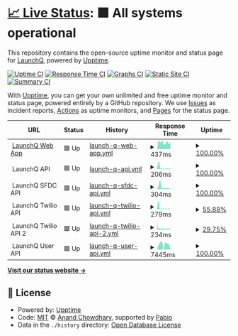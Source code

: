 # [📈 Live Status](https://LaunchQ.github.io/LaunchQStatus-DEV): <!--live status--> **🟩 All systems operational**

This repository contains the open-source uptime monitor and status page for [LaunchQ](https://LaunchQ.github.io/LaunchQStatus-DEV), powered by [Upptime](https://github.com/upptime/upptime).

[![Uptime CI](https://github.com/LaunchQ/LaunchQStatus-DEV/workflows/Uptime%20CI/badge.svg)](https://github.com/LaunchQ/LaunchQStatus-DEV/actions?query=workflow%3A%22Uptime+CI%22)
[![Response Time CI](https://github.com/LaunchQ/LaunchQStatus-DEV/workflows/Response%20Time%20CI/badge.svg)](https://github.com/LaunchQ/LaunchQStatus-DEV/actions?query=workflow%3A%22Response+Time+CI%22)
[![Graphs CI](https://github.com/LaunchQ/LaunchQStatus-DEV/workflows/Graphs%20CI/badge.svg)](https://github.com/LaunchQ/LaunchQStatus-DEV/actions?query=workflow%3A%22Graphs+CI%22)
[![Static Site CI](https://github.com/LaunchQ/LaunchQStatus-DEV/workflows/Static%20Site%20CI/badge.svg)](https://github.com/LaunchQ/LaunchQStatus-DEV/actions?query=workflow%3A%22Static+Site+CI%22)
[![Summary CI](https://github.com/LaunchQ/LaunchQStatus-DEV/workflows/Summary%20CI/badge.svg)](https://github.com/LaunchQ/LaunchQStatus-DEV/actions?query=workflow%3A%22Summary+CI%22)

With [Upptime](https://upptime.js.org), you can get your own unlimited and free uptime monitor and status page, powered entirely by a GitHub repository. We use [Issues](https://github.com/LaunchQ/LaunchQStatus-DEV/issues) as incident reports, [Actions](https://github.com/LaunchQ/LaunchQStatus-DEV/actions) as uptime monitors, and [Pages](https://LaunchQ.github.io/LaunchQStatus-DEV) for the status page.

<!--start: status pages-->
<!-- This summary is generated by Upptime (https://github.com/upptime/upptime) -->
<!-- Do not edit this manually, your changes will be overwritten -->
<!-- prettier-ignore -->
| URL | Status | History | Response Time | Uptime |
| --- | ------ | ------- | ------------- | ------ |
| <img alt="" src="https://icons.duckduckgo.com/ip3/app-dev.launchq.ai.ico" height="13"> [LaunchQ Web App](https://app-dev.launchq.ai/) | 🟩 Up | [launch-q-web-app.yml](https://github.com/LaunchQ/LaunchQStatus-DEV/commits/HEAD/history/launch-q-web-app.yml) | <details><summary><img alt="Response time graph" src="./graphs/launch-q-web-app/response-time-week.png" height="20"> 437ms</summary><br><a href="https://LaunchQ.github.io/LaunchQStatus-DEV/history/launch-q-web-app"><img alt="Response time 475" src="https://img.shields.io/endpoint?url=https%3A%2F%2Fraw.githubusercontent.com%2FLaunchQ%2FLaunchQStatus-DEV%2FHEAD%2Fapi%2Flaunch-q-web-app%2Fresponse-time.json"></a><br><a href="https://LaunchQ.github.io/LaunchQStatus-DEV/history/launch-q-web-app"><img alt="24-hour response time 484" src="https://img.shields.io/endpoint?url=https%3A%2F%2Fraw.githubusercontent.com%2FLaunchQ%2FLaunchQStatus-DEV%2FHEAD%2Fapi%2Flaunch-q-web-app%2Fresponse-time-day.json"></a><br><a href="https://LaunchQ.github.io/LaunchQStatus-DEV/history/launch-q-web-app"><img alt="7-day response time 437" src="https://img.shields.io/endpoint?url=https%3A%2F%2Fraw.githubusercontent.com%2FLaunchQ%2FLaunchQStatus-DEV%2FHEAD%2Fapi%2Flaunch-q-web-app%2Fresponse-time-week.json"></a><br><a href="https://LaunchQ.github.io/LaunchQStatus-DEV/history/launch-q-web-app"><img alt="30-day response time 475" src="https://img.shields.io/endpoint?url=https%3A%2F%2Fraw.githubusercontent.com%2FLaunchQ%2FLaunchQStatus-DEV%2FHEAD%2Fapi%2Flaunch-q-web-app%2Fresponse-time-month.json"></a><br><a href="https://LaunchQ.github.io/LaunchQStatus-DEV/history/launch-q-web-app"><img alt="1-year response time 475" src="https://img.shields.io/endpoint?url=https%3A%2F%2Fraw.githubusercontent.com%2FLaunchQ%2FLaunchQStatus-DEV%2FHEAD%2Fapi%2Flaunch-q-web-app%2Fresponse-time-year.json"></a></details> | <details><summary><a href="https://LaunchQ.github.io/LaunchQStatus-DEV/history/launch-q-web-app">100.00%</a></summary><a href="https://LaunchQ.github.io/LaunchQStatus-DEV/history/launch-q-web-app"><img alt="All-time uptime 100.00%" src="https://img.shields.io/endpoint?url=https%3A%2F%2Fraw.githubusercontent.com%2FLaunchQ%2FLaunchQStatus-DEV%2FHEAD%2Fapi%2Flaunch-q-web-app%2Fuptime.json"></a><br><a href="https://LaunchQ.github.io/LaunchQStatus-DEV/history/launch-q-web-app"><img alt="24-hour uptime 100.00%" src="https://img.shields.io/endpoint?url=https%3A%2F%2Fraw.githubusercontent.com%2FLaunchQ%2FLaunchQStatus-DEV%2FHEAD%2Fapi%2Flaunch-q-web-app%2Fuptime-day.json"></a><br><a href="https://LaunchQ.github.io/LaunchQStatus-DEV/history/launch-q-web-app"><img alt="7-day uptime 100.00%" src="https://img.shields.io/endpoint?url=https%3A%2F%2Fraw.githubusercontent.com%2FLaunchQ%2FLaunchQStatus-DEV%2FHEAD%2Fapi%2Flaunch-q-web-app%2Fuptime-week.json"></a><br><a href="https://LaunchQ.github.io/LaunchQStatus-DEV/history/launch-q-web-app"><img alt="30-day uptime 100.00%" src="https://img.shields.io/endpoint?url=https%3A%2F%2Fraw.githubusercontent.com%2FLaunchQ%2FLaunchQStatus-DEV%2FHEAD%2Fapi%2Flaunch-q-web-app%2Fuptime-month.json"></a><br><a href="https://LaunchQ.github.io/LaunchQStatus-DEV/history/launch-q-web-app"><img alt="1-year uptime 100.00%" src="https://img.shields.io/endpoint?url=https%3A%2F%2Fraw.githubusercontent.com%2FLaunchQ%2FLaunchQStatus-DEV%2FHEAD%2Fapi%2Flaunch-q-web-app%2Fuptime-year.json"></a></details>
| <img alt="" src="https://icons.duckduckgo.com/ip3/null.ico" height="13"> LaunchQ API | 🟩 Up | [launch-q-api.yml](https://github.com/LaunchQ/LaunchQStatus-DEV/commits/HEAD/history/launch-q-api.yml) | <details><summary><img alt="Response time graph" src="./graphs/launch-q-api/response-time-week.png" height="20"> 206ms</summary><br><a href="https://LaunchQ.github.io/LaunchQStatus-DEV/history/launch-q-api"><img alt="Response time 493" src="https://img.shields.io/endpoint?url=https%3A%2F%2Fraw.githubusercontent.com%2FLaunchQ%2FLaunchQStatus-DEV%2FHEAD%2Fapi%2Flaunch-q-api%2Fresponse-time.json"></a><br><a href="https://LaunchQ.github.io/LaunchQStatus-DEV/history/launch-q-api"><img alt="24-hour response time 312" src="https://img.shields.io/endpoint?url=https%3A%2F%2Fraw.githubusercontent.com%2FLaunchQ%2FLaunchQStatus-DEV%2FHEAD%2Fapi%2Flaunch-q-api%2Fresponse-time-day.json"></a><br><a href="https://LaunchQ.github.io/LaunchQStatus-DEV/history/launch-q-api"><img alt="7-day response time 206" src="https://img.shields.io/endpoint?url=https%3A%2F%2Fraw.githubusercontent.com%2FLaunchQ%2FLaunchQStatus-DEV%2FHEAD%2Fapi%2Flaunch-q-api%2Fresponse-time-week.json"></a><br><a href="https://LaunchQ.github.io/LaunchQStatus-DEV/history/launch-q-api"><img alt="30-day response time 493" src="https://img.shields.io/endpoint?url=https%3A%2F%2Fraw.githubusercontent.com%2FLaunchQ%2FLaunchQStatus-DEV%2FHEAD%2Fapi%2Flaunch-q-api%2Fresponse-time-month.json"></a><br><a href="https://LaunchQ.github.io/LaunchQStatus-DEV/history/launch-q-api"><img alt="1-year response time 493" src="https://img.shields.io/endpoint?url=https%3A%2F%2Fraw.githubusercontent.com%2FLaunchQ%2FLaunchQStatus-DEV%2FHEAD%2Fapi%2Flaunch-q-api%2Fresponse-time-year.json"></a></details> | <details><summary><a href="https://LaunchQ.github.io/LaunchQStatus-DEV/history/launch-q-api">100.00%</a></summary><a href="https://LaunchQ.github.io/LaunchQStatus-DEV/history/launch-q-api"><img alt="All-time uptime 100.00%" src="https://img.shields.io/endpoint?url=https%3A%2F%2Fraw.githubusercontent.com%2FLaunchQ%2FLaunchQStatus-DEV%2FHEAD%2Fapi%2Flaunch-q-api%2Fuptime.json"></a><br><a href="https://LaunchQ.github.io/LaunchQStatus-DEV/history/launch-q-api"><img alt="24-hour uptime 100.00%" src="https://img.shields.io/endpoint?url=https%3A%2F%2Fraw.githubusercontent.com%2FLaunchQ%2FLaunchQStatus-DEV%2FHEAD%2Fapi%2Flaunch-q-api%2Fuptime-day.json"></a><br><a href="https://LaunchQ.github.io/LaunchQStatus-DEV/history/launch-q-api"><img alt="7-day uptime 100.00%" src="https://img.shields.io/endpoint?url=https%3A%2F%2Fraw.githubusercontent.com%2FLaunchQ%2FLaunchQStatus-DEV%2FHEAD%2Fapi%2Flaunch-q-api%2Fuptime-week.json"></a><br><a href="https://LaunchQ.github.io/LaunchQStatus-DEV/history/launch-q-api"><img alt="30-day uptime 100.00%" src="https://img.shields.io/endpoint?url=https%3A%2F%2Fraw.githubusercontent.com%2FLaunchQ%2FLaunchQStatus-DEV%2FHEAD%2Fapi%2Flaunch-q-api%2Fuptime-month.json"></a><br><a href="https://LaunchQ.github.io/LaunchQStatus-DEV/history/launch-q-api"><img alt="1-year uptime 100.00%" src="https://img.shields.io/endpoint?url=https%3A%2F%2Fraw.githubusercontent.com%2FLaunchQ%2FLaunchQStatus-DEV%2FHEAD%2Fapi%2Flaunch-q-api%2Fuptime-year.json"></a></details>
| <img alt="" src="https://icons.duckduckgo.com/ip3/null.ico" height="13"> LaunchQ SFDC API | 🟩 Up | [launch-q-sfdc-api.yml](https://github.com/LaunchQ/LaunchQStatus-DEV/commits/HEAD/history/launch-q-sfdc-api.yml) | <details><summary><img alt="Response time graph" src="./graphs/launch-q-sfdc-api/response-time-week.png" height="20"> 304ms</summary><br><a href="https://LaunchQ.github.io/LaunchQStatus-DEV/history/launch-q-sfdc-api"><img alt="Response time 675" src="https://img.shields.io/endpoint?url=https%3A%2F%2Fraw.githubusercontent.com%2FLaunchQ%2FLaunchQStatus-DEV%2FHEAD%2Fapi%2Flaunch-q-sfdc-api%2Fresponse-time.json"></a><br><a href="https://LaunchQ.github.io/LaunchQStatus-DEV/history/launch-q-sfdc-api"><img alt="24-hour response time 361" src="https://img.shields.io/endpoint?url=https%3A%2F%2Fraw.githubusercontent.com%2FLaunchQ%2FLaunchQStatus-DEV%2FHEAD%2Fapi%2Flaunch-q-sfdc-api%2Fresponse-time-day.json"></a><br><a href="https://LaunchQ.github.io/LaunchQStatus-DEV/history/launch-q-sfdc-api"><img alt="7-day response time 304" src="https://img.shields.io/endpoint?url=https%3A%2F%2Fraw.githubusercontent.com%2FLaunchQ%2FLaunchQStatus-DEV%2FHEAD%2Fapi%2Flaunch-q-sfdc-api%2Fresponse-time-week.json"></a><br><a href="https://LaunchQ.github.io/LaunchQStatus-DEV/history/launch-q-sfdc-api"><img alt="30-day response time 675" src="https://img.shields.io/endpoint?url=https%3A%2F%2Fraw.githubusercontent.com%2FLaunchQ%2FLaunchQStatus-DEV%2FHEAD%2Fapi%2Flaunch-q-sfdc-api%2Fresponse-time-month.json"></a><br><a href="https://LaunchQ.github.io/LaunchQStatus-DEV/history/launch-q-sfdc-api"><img alt="1-year response time 675" src="https://img.shields.io/endpoint?url=https%3A%2F%2Fraw.githubusercontent.com%2FLaunchQ%2FLaunchQStatus-DEV%2FHEAD%2Fapi%2Flaunch-q-sfdc-api%2Fresponse-time-year.json"></a></details> | <details><summary><a href="https://LaunchQ.github.io/LaunchQStatus-DEV/history/launch-q-sfdc-api">100.00%</a></summary><a href="https://LaunchQ.github.io/LaunchQStatus-DEV/history/launch-q-sfdc-api"><img alt="All-time uptime 99.76%" src="https://img.shields.io/endpoint?url=https%3A%2F%2Fraw.githubusercontent.com%2FLaunchQ%2FLaunchQStatus-DEV%2FHEAD%2Fapi%2Flaunch-q-sfdc-api%2Fuptime.json"></a><br><a href="https://LaunchQ.github.io/LaunchQStatus-DEV/history/launch-q-sfdc-api"><img alt="24-hour uptime 100.00%" src="https://img.shields.io/endpoint?url=https%3A%2F%2Fraw.githubusercontent.com%2FLaunchQ%2FLaunchQStatus-DEV%2FHEAD%2Fapi%2Flaunch-q-sfdc-api%2Fuptime-day.json"></a><br><a href="https://LaunchQ.github.io/LaunchQStatus-DEV/history/launch-q-sfdc-api"><img alt="7-day uptime 100.00%" src="https://img.shields.io/endpoint?url=https%3A%2F%2Fraw.githubusercontent.com%2FLaunchQ%2FLaunchQStatus-DEV%2FHEAD%2Fapi%2Flaunch-q-sfdc-api%2Fuptime-week.json"></a><br><a href="https://LaunchQ.github.io/LaunchQStatus-DEV/history/launch-q-sfdc-api"><img alt="30-day uptime 99.76%" src="https://img.shields.io/endpoint?url=https%3A%2F%2Fraw.githubusercontent.com%2FLaunchQ%2FLaunchQStatus-DEV%2FHEAD%2Fapi%2Flaunch-q-sfdc-api%2Fuptime-month.json"></a><br><a href="https://LaunchQ.github.io/LaunchQStatus-DEV/history/launch-q-sfdc-api"><img alt="1-year uptime 99.76%" src="https://img.shields.io/endpoint?url=https%3A%2F%2Fraw.githubusercontent.com%2FLaunchQ%2FLaunchQStatus-DEV%2FHEAD%2Fapi%2Flaunch-q-sfdc-api%2Fuptime-year.json"></a></details>
| <img alt="" src="https://icons.duckduckgo.com/ip3/null.ico" height="13"> LaunchQ Twilio API | 🟩 Up | [launch-q-twilio-api.yml](https://github.com/LaunchQ/LaunchQStatus-DEV/commits/HEAD/history/launch-q-twilio-api.yml) | <details><summary><img alt="Response time graph" src="./graphs/launch-q-twilio-api/response-time-week.png" height="20"> 279ms</summary><br><a href="https://LaunchQ.github.io/LaunchQStatus-DEV/history/launch-q-twilio-api"><img alt="Response time 895" src="https://img.shields.io/endpoint?url=https%3A%2F%2Fraw.githubusercontent.com%2FLaunchQ%2FLaunchQStatus-DEV%2FHEAD%2Fapi%2Flaunch-q-twilio-api%2Fresponse-time.json"></a><br><a href="https://LaunchQ.github.io/LaunchQStatus-DEV/history/launch-q-twilio-api"><img alt="24-hour response time 356" src="https://img.shields.io/endpoint?url=https%3A%2F%2Fraw.githubusercontent.com%2FLaunchQ%2FLaunchQStatus-DEV%2FHEAD%2Fapi%2Flaunch-q-twilio-api%2Fresponse-time-day.json"></a><br><a href="https://LaunchQ.github.io/LaunchQStatus-DEV/history/launch-q-twilio-api"><img alt="7-day response time 279" src="https://img.shields.io/endpoint?url=https%3A%2F%2Fraw.githubusercontent.com%2FLaunchQ%2FLaunchQStatus-DEV%2FHEAD%2Fapi%2Flaunch-q-twilio-api%2Fresponse-time-week.json"></a><br><a href="https://LaunchQ.github.io/LaunchQStatus-DEV/history/launch-q-twilio-api"><img alt="30-day response time 895" src="https://img.shields.io/endpoint?url=https%3A%2F%2Fraw.githubusercontent.com%2FLaunchQ%2FLaunchQStatus-DEV%2FHEAD%2Fapi%2Flaunch-q-twilio-api%2Fresponse-time-month.json"></a><br><a href="https://LaunchQ.github.io/LaunchQStatus-DEV/history/launch-q-twilio-api"><img alt="1-year response time 895" src="https://img.shields.io/endpoint?url=https%3A%2F%2Fraw.githubusercontent.com%2FLaunchQ%2FLaunchQStatus-DEV%2FHEAD%2Fapi%2Flaunch-q-twilio-api%2Fresponse-time-year.json"></a></details> | <details><summary><a href="https://LaunchQ.github.io/LaunchQStatus-DEV/history/launch-q-twilio-api">55.88%</a></summary><a href="https://LaunchQ.github.io/LaunchQStatus-DEV/history/launch-q-twilio-api"><img alt="All-time uptime 57.15%" src="https://img.shields.io/endpoint?url=https%3A%2F%2Fraw.githubusercontent.com%2FLaunchQ%2FLaunchQStatus-DEV%2FHEAD%2Fapi%2Flaunch-q-twilio-api%2Fuptime.json"></a><br><a href="https://LaunchQ.github.io/LaunchQStatus-DEV/history/launch-q-twilio-api"><img alt="24-hour uptime 100.00%" src="https://img.shields.io/endpoint?url=https%3A%2F%2Fraw.githubusercontent.com%2FLaunchQ%2FLaunchQStatus-DEV%2FHEAD%2Fapi%2Flaunch-q-twilio-api%2Fuptime-day.json"></a><br><a href="https://LaunchQ.github.io/LaunchQStatus-DEV/history/launch-q-twilio-api"><img alt="7-day uptime 55.88%" src="https://img.shields.io/endpoint?url=https%3A%2F%2Fraw.githubusercontent.com%2FLaunchQ%2FLaunchQStatus-DEV%2FHEAD%2Fapi%2Flaunch-q-twilio-api%2Fuptime-week.json"></a><br><a href="https://LaunchQ.github.io/LaunchQStatus-DEV/history/launch-q-twilio-api"><img alt="30-day uptime 57.15%" src="https://img.shields.io/endpoint?url=https%3A%2F%2Fraw.githubusercontent.com%2FLaunchQ%2FLaunchQStatus-DEV%2FHEAD%2Fapi%2Flaunch-q-twilio-api%2Fuptime-month.json"></a><br><a href="https://LaunchQ.github.io/LaunchQStatus-DEV/history/launch-q-twilio-api"><img alt="1-year uptime 57.15%" src="https://img.shields.io/endpoint?url=https%3A%2F%2Fraw.githubusercontent.com%2FLaunchQ%2FLaunchQStatus-DEV%2FHEAD%2Fapi%2Flaunch-q-twilio-api%2Fuptime-year.json"></a></details>
| <img alt="" src="https://icons.duckduckgo.com/ip3/null.ico" height="13"> LaunchQ Twilio API 2 | 🟩 Up | [launch-q-twilio-api-2.yml](https://github.com/LaunchQ/LaunchQStatus-DEV/commits/HEAD/history/launch-q-twilio-api-2.yml) | <details><summary><img alt="Response time graph" src="./graphs/launch-q-twilio-api-2/response-time-week.png" height="20"> 234ms</summary><br><a href="https://LaunchQ.github.io/LaunchQStatus-DEV/history/launch-q-twilio-api-2"><img alt="Response time 292" src="https://img.shields.io/endpoint?url=https%3A%2F%2Fraw.githubusercontent.com%2FLaunchQ%2FLaunchQStatus-DEV%2FHEAD%2Fapi%2Flaunch-q-twilio-api-2%2Fresponse-time.json"></a><br><a href="https://LaunchQ.github.io/LaunchQStatus-DEV/history/launch-q-twilio-api-2"><img alt="24-hour response time 197" src="https://img.shields.io/endpoint?url=https%3A%2F%2Fraw.githubusercontent.com%2FLaunchQ%2FLaunchQStatus-DEV%2FHEAD%2Fapi%2Flaunch-q-twilio-api-2%2Fresponse-time-day.json"></a><br><a href="https://LaunchQ.github.io/LaunchQStatus-DEV/history/launch-q-twilio-api-2"><img alt="7-day response time 234" src="https://img.shields.io/endpoint?url=https%3A%2F%2Fraw.githubusercontent.com%2FLaunchQ%2FLaunchQStatus-DEV%2FHEAD%2Fapi%2Flaunch-q-twilio-api-2%2Fresponse-time-week.json"></a><br><a href="https://LaunchQ.github.io/LaunchQStatus-DEV/history/launch-q-twilio-api-2"><img alt="30-day response time 292" src="https://img.shields.io/endpoint?url=https%3A%2F%2Fraw.githubusercontent.com%2FLaunchQ%2FLaunchQStatus-DEV%2FHEAD%2Fapi%2Flaunch-q-twilio-api-2%2Fresponse-time-month.json"></a><br><a href="https://LaunchQ.github.io/LaunchQStatus-DEV/history/launch-q-twilio-api-2"><img alt="1-year response time 292" src="https://img.shields.io/endpoint?url=https%3A%2F%2Fraw.githubusercontent.com%2FLaunchQ%2FLaunchQStatus-DEV%2FHEAD%2Fapi%2Flaunch-q-twilio-api-2%2Fresponse-time-year.json"></a></details> | <details><summary><a href="https://LaunchQ.github.io/LaunchQStatus-DEV/history/launch-q-twilio-api-2">29.75%</a></summary><a href="https://LaunchQ.github.io/LaunchQStatus-DEV/history/launch-q-twilio-api-2"><img alt="All-time uptime 30.91%" src="https://img.shields.io/endpoint?url=https%3A%2F%2Fraw.githubusercontent.com%2FLaunchQ%2FLaunchQStatus-DEV%2FHEAD%2Fapi%2Flaunch-q-twilio-api-2%2Fuptime.json"></a><br><a href="https://LaunchQ.github.io/LaunchQStatus-DEV/history/launch-q-twilio-api-2"><img alt="24-hour uptime 52.13%" src="https://img.shields.io/endpoint?url=https%3A%2F%2Fraw.githubusercontent.com%2FLaunchQ%2FLaunchQStatus-DEV%2FHEAD%2Fapi%2Flaunch-q-twilio-api-2%2Fuptime-day.json"></a><br><a href="https://LaunchQ.github.io/LaunchQStatus-DEV/history/launch-q-twilio-api-2"><img alt="7-day uptime 29.75%" src="https://img.shields.io/endpoint?url=https%3A%2F%2Fraw.githubusercontent.com%2FLaunchQ%2FLaunchQStatus-DEV%2FHEAD%2Fapi%2Flaunch-q-twilio-api-2%2Fuptime-week.json"></a><br><a href="https://LaunchQ.github.io/LaunchQStatus-DEV/history/launch-q-twilio-api-2"><img alt="30-day uptime 30.91%" src="https://img.shields.io/endpoint?url=https%3A%2F%2Fraw.githubusercontent.com%2FLaunchQ%2FLaunchQStatus-DEV%2FHEAD%2Fapi%2Flaunch-q-twilio-api-2%2Fuptime-month.json"></a><br><a href="https://LaunchQ.github.io/LaunchQStatus-DEV/history/launch-q-twilio-api-2"><img alt="1-year uptime 30.91%" src="https://img.shields.io/endpoint?url=https%3A%2F%2Fraw.githubusercontent.com%2FLaunchQ%2FLaunchQStatus-DEV%2FHEAD%2Fapi%2Flaunch-q-twilio-api-2%2Fuptime-year.json"></a></details>
| <img alt="" src="https://icons.duckduckgo.com/ip3/null.ico" height="13"> LaunchQ User API | 🟩 Up | [launch-q-user-api.yml](https://github.com/LaunchQ/LaunchQStatus-DEV/commits/HEAD/history/launch-q-user-api.yml) | <details><summary><img alt="Response time graph" src="./graphs/launch-q-user-api/response-time-week.png" height="20"> 7445ms</summary><br><a href="https://LaunchQ.github.io/LaunchQStatus-DEV/history/launch-q-user-api"><img alt="Response time 7341" src="https://img.shields.io/endpoint?url=https%3A%2F%2Fraw.githubusercontent.com%2FLaunchQ%2FLaunchQStatus-DEV%2FHEAD%2Fapi%2Flaunch-q-user-api%2Fresponse-time.json"></a><br><a href="https://LaunchQ.github.io/LaunchQStatus-DEV/history/launch-q-user-api"><img alt="24-hour response time 321" src="https://img.shields.io/endpoint?url=https%3A%2F%2Fraw.githubusercontent.com%2FLaunchQ%2FLaunchQStatus-DEV%2FHEAD%2Fapi%2Flaunch-q-user-api%2Fresponse-time-day.json"></a><br><a href="https://LaunchQ.github.io/LaunchQStatus-DEV/history/launch-q-user-api"><img alt="7-day response time 7445" src="https://img.shields.io/endpoint?url=https%3A%2F%2Fraw.githubusercontent.com%2FLaunchQ%2FLaunchQStatus-DEV%2FHEAD%2Fapi%2Flaunch-q-user-api%2Fresponse-time-week.json"></a><br><a href="https://LaunchQ.github.io/LaunchQStatus-DEV/history/launch-q-user-api"><img alt="30-day response time 7341" src="https://img.shields.io/endpoint?url=https%3A%2F%2Fraw.githubusercontent.com%2FLaunchQ%2FLaunchQStatus-DEV%2FHEAD%2Fapi%2Flaunch-q-user-api%2Fresponse-time-month.json"></a><br><a href="https://LaunchQ.github.io/LaunchQStatus-DEV/history/launch-q-user-api"><img alt="1-year response time 7341" src="https://img.shields.io/endpoint?url=https%3A%2F%2Fraw.githubusercontent.com%2FLaunchQ%2FLaunchQStatus-DEV%2FHEAD%2Fapi%2Flaunch-q-user-api%2Fresponse-time-year.json"></a></details> | <details><summary><a href="https://LaunchQ.github.io/LaunchQStatus-DEV/history/launch-q-user-api">100.00%</a></summary><a href="https://LaunchQ.github.io/LaunchQStatus-DEV/history/launch-q-user-api"><img alt="All-time uptime 100.00%" src="https://img.shields.io/endpoint?url=https%3A%2F%2Fraw.githubusercontent.com%2FLaunchQ%2FLaunchQStatus-DEV%2FHEAD%2Fapi%2Flaunch-q-user-api%2Fuptime.json"></a><br><a href="https://LaunchQ.github.io/LaunchQStatus-DEV/history/launch-q-user-api"><img alt="24-hour uptime 100.00%" src="https://img.shields.io/endpoint?url=https%3A%2F%2Fraw.githubusercontent.com%2FLaunchQ%2FLaunchQStatus-DEV%2FHEAD%2Fapi%2Flaunch-q-user-api%2Fuptime-day.json"></a><br><a href="https://LaunchQ.github.io/LaunchQStatus-DEV/history/launch-q-user-api"><img alt="7-day uptime 100.00%" src="https://img.shields.io/endpoint?url=https%3A%2F%2Fraw.githubusercontent.com%2FLaunchQ%2FLaunchQStatus-DEV%2FHEAD%2Fapi%2Flaunch-q-user-api%2Fuptime-week.json"></a><br><a href="https://LaunchQ.github.io/LaunchQStatus-DEV/history/launch-q-user-api"><img alt="30-day uptime 100.00%" src="https://img.shields.io/endpoint?url=https%3A%2F%2Fraw.githubusercontent.com%2FLaunchQ%2FLaunchQStatus-DEV%2FHEAD%2Fapi%2Flaunch-q-user-api%2Fuptime-month.json"></a><br><a href="https://LaunchQ.github.io/LaunchQStatus-DEV/history/launch-q-user-api"><img alt="1-year uptime 100.00%" src="https://img.shields.io/endpoint?url=https%3A%2F%2Fraw.githubusercontent.com%2FLaunchQ%2FLaunchQStatus-DEV%2FHEAD%2Fapi%2Flaunch-q-user-api%2Fuptime-year.json"></a></details>

<!--end: status pages-->

[**Visit our status website →**](https://LaunchQ.github.io/LaunchQStatus-DEV)

## 📄 License

- Powered by: [Upptime](https://github.com/upptime/upptime)
- Code: [MIT](./LICENSE) © [Anand Chowdhary](https://anandchowdhary.com), supported by [Pabio](https://pabio.com)
- Data in the `./history` directory: [Open Database License](https://opendatacommons.org/licenses/odbl/1-0/)
